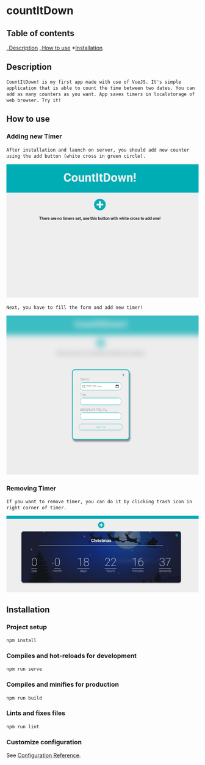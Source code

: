 # countItDown

## Table of contents

_[Description](#Description)
_[How to use](#how-to-use) \*[Installation](#installation)

## Description

```
CountItDown! is my first app made with use of VueJS. It's simple application that is able to count the time between two dates. You can add as many counters as you want. App saves timers in localstorage of web browser. Try it!
```

## How to use

### Adding new Timer

```
After installation and launch on server, you should add new counter using the add button (white cross in green circle).
```

![How to Add](./readmeImg/add.png)

```
Next, you have to fill the form and add new timer!
```
![Form](./readmeImg/form.png)

### Removing Timer
```
If you want to remove timer, you can do it by clicking trash icon in right corner of timer.
```
![Remove](./readmeImg/timer.png)
## Installation

### Project setup

```
npm install
```

### Compiles and hot-reloads for development

```
npm run serve
```

### Compiles and minifies for production

```
npm run build
```

### Lints and fixes files

```
npm run lint
```

### Customize configuration

See [Configuration Reference](https://cli.vuejs.org/config/).
